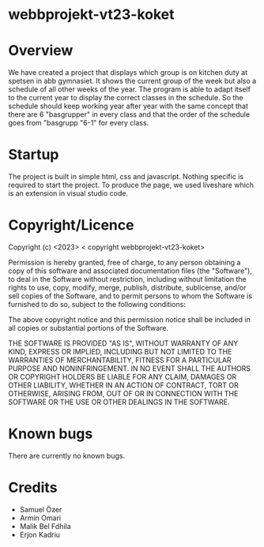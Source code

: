 # webbprojekt-vt23-koket

# Overview
We have created a project that displays which group is on kitchen duty at spetsen in abb gymnasiet. It shows the current group of the week but also a schedule of all other weeks of the year. The program is able to adapt itself to the current year to display the correct classes in the schedule. So the schedule should keep working year after year with the same concept that there are 6 "basgrupper" in every class and that the order of the schedule goes from "basgrupp "6-1" for every class.

# Startup
The project is built in simple html, css and javascript. Nothing specific is required to start the project. To produce the page, we used liveshare which is an extension in visual studio code.

# Copyright/Licence
Copyright (c) <2023> < copyright webbprojekt-vt23-koket>

Permission is hereby granted, free of charge, to any person obtaining a copy
of this software and associated documentation files (the "Software"), to deal
in the Software without restriction, including without limitation the rights
to use, copy, modify, merge, publish, distribute, sublicense, and/or sell
copies of the Software, and to permit persons to whom the Software is
furnished to do so, subject to the following conditions:

The above copyright notice and this permission notice shall be included in
all copies or substantial portions of the Software.

THE SOFTWARE IS PROVIDED "AS IS", WITHOUT WARRANTY OF ANY KIND, EXPRESS OR
IMPLIED, INCLUDING BUT NOT LIMITED TO THE WARRANTIES OF MERCHANTABILITY,
FITNESS FOR A PARTICULAR PURPOSE AND NONINFRINGEMENT. IN NO EVENT SHALL THE
AUTHORS OR COPYRIGHT HOLDERS BE LIABLE FOR ANY CLAIM, DAMAGES OR OTHER
LIABILITY, WHETHER IN AN ACTION OF CONTRACT, TORT OR OTHERWISE, ARISING FROM,
OUT OF OR IN CONNECTION WITH THE SOFTWARE OR THE USE OR OTHER DEALINGS IN
THE SOFTWARE.

# Known bugs
There are currently no known bugs.


# Credits
- Samuel Özer
- Armin Omari
- Malik Bel Fdhila
- Erjon Kadriu

